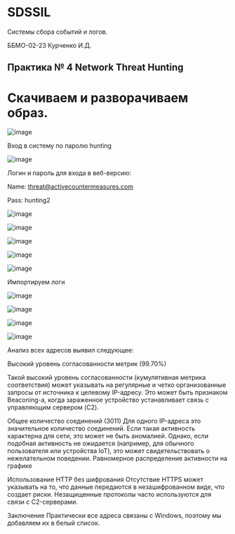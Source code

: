 # SDSSIL
Системы сбора событий и логов.

ББМО-02-23 Курченко И.Д.

## Практика № 4 Network Threat Hunting

# Скачиваем и разворачиваем образ.

![image](https://github.com/user-attachments/assets/c93d35b2-5028-4605-b2c4-48c1bc10191c)

Вход в систему по паролю hunting

![image](https://github.com/user-attachments/assets/2d362c22-5b8c-46fe-add9-444f28cbc229)

Логин и пароль для входа в веб-версию:

 Name: threat@activecountermeasures.com
 
 Pass: hunting2


![image](https://github.com/user-attachments/assets/fe58db63-72d6-44de-95c9-4e4c74dc38a3)

![image](https://github.com/user-attachments/assets/954addbe-f311-4d3b-9559-109ec6743f1c)

![image](https://github.com/user-attachments/assets/c2811983-ea00-43c5-8b9b-e9a00ea3b489)

![image](https://github.com/user-attachments/assets/a0360c14-b053-430c-8574-7a5c0252e92c)

![image](https://github.com/user-attachments/assets/5831d4af-a9f3-4225-9c51-44ef50b56c4b)


Импортируем логи

![image](https://github.com/user-attachments/assets/7f0527ef-fd2b-4043-9eb3-0ac3db52404d)

![image](https://github.com/user-attachments/assets/32a0067c-12c8-421e-9879-0c8787134699)

![image](https://github.com/user-attachments/assets/d4164376-1cbe-42df-81ae-c637b898adb1)

![image](https://github.com/user-attachments/assets/56ac8d08-621d-4309-8287-78b043426ea8)

Анализ всех адресов выявил следующее:

Высокий уровень согласованности метрик (99.70%)

Такой высокий уровень согласованности (кумулятивная метрика соответствия) может указывать на регулярные и четко организованные запросы от источника к целевому IP-адресу. Это может быть признаком Beaconing-а, когда зараженное устройство устанавливает связь с управляющим сервером (C2).

Общее количество соединений (3011)
Для одного IP-адреса это значительное количество соединений. Если такая активность характерна для сети, это может не быть аномалией. Однако, если подобная активность не ожидается (например, для обычного пользователя или устройства IoT), это может свидетельствовать о нежелательном поведении.
Равномерное распределение активности на графике

Использование HTTP без шифрования
Отсутствие HTTPS может указывать на то, что данные передаются в незашифрованном виде, что создает риски. Незащищенные протоколы часто используются для связи с C2-серверами.

Заключение
Практически все адреса связаны с Windows, поэтому мы добавляем их в белый список.
